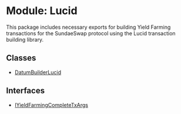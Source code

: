 # Module: Lucid

This package includes necessary exports for building Yield
Farming transactions for the SundaeSwap protocol using the Lucid
transaction building library.

## Classes

- [DatumBuilderLucid](../classes/Lucid.DatumBuilderLucid.md)

## Interfaces

- [IYieldFarmingCompleteTxArgs](../interfaces/Lucid.IYieldFarmingCompleteTxArgs.md)
